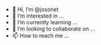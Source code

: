 - 👋 Hi, I’m @josonet
- 👀 I’m interested in ...
- 🌱 I’m currently learning ...
- 💞️ I’m looking to collaborate on ...
- 📫 How to reach me ...

<!---
josonet/josonet is a ✨ special ✨ repository because its `README.md` (this file) appears on your GitHub profile.
You can click the Preview link to take a look at your changes.
--->
